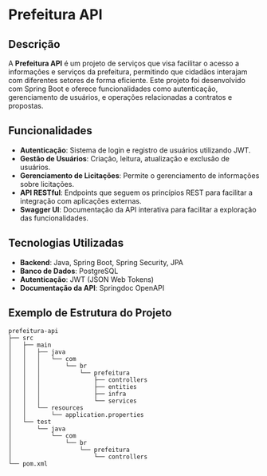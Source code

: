 # Prefeitura API

## Descrição

A **Prefeitura API** é um projeto de serviços que visa facilitar o acesso a informações e serviços da prefeitura, permitindo que cidadãos interajam com diferentes setores de forma eficiente. Este projeto foi desenvolvido com Spring Boot e oferece funcionalidades como autenticação, gerenciamento de usuários, e operações relacionadas a contratos e propostas.

## Funcionalidades

- **Autenticação**: Sistema de login e registro de usuários utilizando JWT.
- **Gestão de Usuários**: Criação, leitura, atualização e exclusão de usuários.
- **Gerenciamento de Licitações**: Permite o gerenciamento de informações sobre licitações.
- **API RESTful**: Endpoints que seguem os princípios REST para facilitar a integração com aplicações externas.
- **Swagger UI**: Documentação da API interativa para facilitar a exploração das funcionalidades.

## Tecnologias Utilizadas

- **Backend**: Java, Spring Boot, Spring Security, JPA
- **Banco de Dados**: PostgreSQL
- **Autenticação**: JWT (JSON Web Tokens)
- **Documentação da API**: Springdoc OpenAPI

## Exemplo de Estrutura do Projeto

```plaintext
prefeitura-api
├── src
│   ├── main
│   │   ├── java
│   │   │   └── com
│   │   │       └── br
│   │   │           └── prefeitura
│   │   │               ├── controllers
│   │   │               ├── entities
│   │   │               ├── infra
│   │   │               └── services
│   │   └── resources
│   │       └── application.properties
│   └── test
│       └── java
│           └── com
│               └── br
│                   └── prefeitura
│                       └── controllers
└── pom.xml
